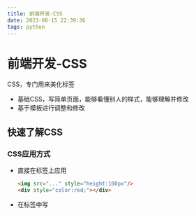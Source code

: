 ```yaml
---
title: 前端开发-CSS
date: 2023-08-15 22:39:36
tags: python
---
```


# 前端开发-CSS

CSS，专门用来美化标签

- 基础CSS，写简单页面，能够看懂别人的样式，能够理解并修改
- 基于模板进行调整和修改

## 快速了解CSS

### CSS应用方式

- 直接在标签上应用

  ```html
  <img src="..." style="height:100px"/>
  <div style="color:red;"></div>
  ```

- 在<head>标签中写<style>标签

  ```html
  <!DOCTYPE html>
  <html lang="en">
  <head>
      <meta charset="UTF-8">
      <title>用户登录</title>
      <style>
          .c1{
              color:res;
          }
      </style>
  </head>
  <body>
  <h1 class="c1">标题</h1>    
  </body>
  </html>
  ```

- 链接到文件中

  ```html
  <!DOCTYPE html>
  <html lang="en">
  <head>
      <meta charset="UTF-8">
      <title>用户登录</title>
  	<link rel="stylesheet" href="xx.css"/>
  </head>
  <body>
  <h1 class="c1">标题</h1>    
  </body>
  </html>
  ```

  

用Flask框架开发不方便的地方

- 每次都需要重启
- 规定有些文件必须要放到特定的文件夹
- 新创建一个页面
  - 编写函数
  - 新建HTML文件

### CSS选择器

- 类选择器

  ```html
  .c1{
  	...
  }
  ```

- id选择器(不重复)

  ```html
  #c1{
  	...
  }
  ```

- 标签选择器（过于绝对）

  ```html
  div{
  	...
  }
  li{
  	...
  }
  ```

- 属性选择器

  ```html
  可以与上述三种选择器结合使用，比如
  .c1[value="1"]{
  	...
  }
  input[type="text"]{
  	...
  }
  ```

- 后代选择器

  ```html
  类选择器和标签选择器可以搭配使用
  .c1 li{
  	...
  }
  类为c1的标签，其子孙li标签会应用这种样式
  
  .c1>li{
  	...
  }
  类为c1的标签，只有其子代li标签会应用这种样式
  ```

### 多个样式和覆盖的问题

```html
<style>
    .c1{
        ...
    }
    .c2{
        ...
    }
</style>
<div class="c1 c2">cczu</div>   
<div class="c2 c1">cczu</div> 		
# 无论class属性是先定义哪个类，由于在样式中是c2后定义的，所以c2会覆盖c1
```

```html
<style>
    .c1{
        ...	!important		# 这样就不会被覆盖
    }
    .c2{
        ...
    }
</style>
<div class="c1 c2">cczu</div>   
<div class="c2 c1">cczu</div> 
```

## 基本CSS样式

- 高度和宽度

  ```html
  .c1{
  	height:50px;
  	width:50px;
  }
  高度不支持百分比，宽度支持百分比，比如：width：30%
  对于块级标签，设置了空间之后，剩余空间默认无法占用
  行内标签默认不遵守高宽设置和边距设置，而是遵守内容本身的空间设置
  ```

- 行内、块级特性

  ```html
  display:inline	# 使块级标签转化为行内标签
  display:block	# 使行内标签转化为块级标签
  display:inline-block;	# 即具有行内标签的特性，又具有块级标签的特性
  ```

- 字体设置

  ```html
  color:#00ff00;		# 字体颜色
  font-size:30px		# 字体大小
  font-weight:600		# 字体加粗
  font-family:Microsoft Yahei		# 字体类型（微软雅黑）
  ```

- 文字对齐方式

  ```html
  text-align:center;		# 水平方向居中
  line-height:??px		# ??指行高，需要与整块的行高相同，则文字自动垂直居中
  ```

- 浮动

  ```html
  默认文本在左边
  float:right		# 右边
  float属性可以消除块级标签占据整行的特性，也会使标签脱离文档流
  解决脱离文档流的问题，需要增加一个标签中设置clear:both
  ```

- 边距

  ```html
  padding-top:20px	内边距，与自身内部内容之间的距离，right、bottom、left
  padding:20px		上下左右的内边距都是20px
  padding:20px 10px 5px 5px		上、右、下、左
  ```

  ```html
  margin-top:20px		外边距，与外部内容的距离
  margin:0 auto		上边距为0，左右自动（居中）
  ```

- 透明度

  ```html
  opacity:0.5
  透明度从0到1
  ```

  - 幕布

  ```html
  .mask{
  	background-color:black;
  	position:fixed;
  	left:0;
  	right:0;
  	top:0;
  	bottom:0;
  	opacity:0.7;
  	z-index:999;	# 用于设置显示层先后的
  }
  ```

  

- 鼠标放到标签上之后的样式

  ```html
  .c1:hover{		以上的选择器后加上:hover即可
  	...
  }
  ```

- 标签后追加

  ```html
  .c1:after{
  	...
  }
  ```

  - 一个重要的应用，解决float之后无法撑起父级块的问题

    ```html
    <style>
        .clearfix:after{
            content:"";
            display:block;
            clear:both;    
        }
        .item{
            float:left
        }
    </style>
    <body>
        <div class="clearfix">
            <div class="item">1</div>
            <div class="item">2</div>
            <div class="item">3</div>
        </div>
    </body>
    ```

- position

  - fixed

    ```html
    距离页面顶部和两端的固定位置
    .c1{
    	position:fixed;
    	height:200px;
    	width:200px;
    	left:50px;
    	top:50px;
    }
    设置为居中
    .c1{
    	position:fixed;
    	height:200px;
    	width:200px;
    	left:0;
    	right:0;
    	margin:0 auto;
    	top:50px;	
    }
    ```

  - relative和absolute

    ```html
    relative和absolute配合使用，属性为absolute的标签相对于属性为relative的标签改变位置
    .c1{
     	height:500px;
    	width:300px;
    	position:relative
     }
    .c1 .c2{
    	height:59px;
    	width:59px;
    	position:absolute;
    	top:30px;
    	right:30px;
    }
    ```

- 边框

  ```html
  border:3px solid red		全部边框：粗细，样式，颜色
  border-left:3px solid red	左边框
  透明色：transparent
  ```

- 背景色

  ```html
  background-color:red		
  background-color:#00ff00	RGB颜色
  ```

  